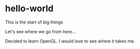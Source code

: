 # hello-world
This is the start of big things

Let's see where we go from here...

Decided to learn OpenGL. I would love to see where it takes me.

